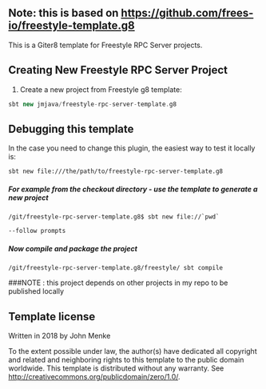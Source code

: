 ## Note: this is based on https://github.com/frees-io/freestyle-template.g8
This is a Giter8 template for Freestyle RPC Server projects.

## Creating New Freestyle RPC Server Project

1. Create a new project from Freestyle g8 template:

```scala
sbt new jmjava/freestyle-rpc-server-template.g8
```

## Debugging this template

In the case you need to change this plugin, the easiest way to test it locally is:

```
sbt new file:///the/path/to/freestyle-rpc-server-template.g8
```


##### For example from the checkout directory - use the template to generate a new project

```
/git/freestyle-rpc-server-template.g8$ sbt new file://`pwd`﻿

--follow prompts

```

##### Now compile and package the project

```
/git/freestyle-rpc-server-template.g8/freestyle/ sbt compile

```

###NOTE : this project depends on other projects in my repo to be published locally


Template license
----------------
Written in 2018 by John Menke

To the extent possible under law, the author(s) have dedicated all copyright and related
and neighboring rights to this template to the public domain worldwide.
This template is distributed without any warranty. See <http://creativecommons.org/publicdomain/zero/1.0/>.
